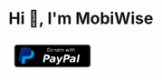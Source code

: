 <h1>Hi 👋, I'm MobiWise</h1>

<a href="https://www.paypal.com/donate/?hosted_button_id=ZXVQYM7ZEH6QN" target="_blank">
  <img align="left" src="https://raw.githubusercontent.com/mobiwise-dev/mobiwise-dev.github.io/main/assets/paypal-donate-button.png" alt="mobiwise" style="height:60px"/>
</a>

